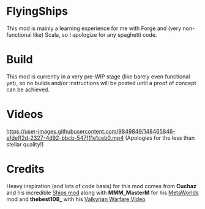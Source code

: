 # FlyingShips
This mod is mainly a learning experience for me with Forge and (very non-functional like) Scala, so I apologize for any spaghetti code.

# Build
This mod is currently in a very pre-WIP stage (like barely even functional yet), so no builds and/or instructions will be posted until a proof of concept can be achieved.

# Videos
https://user-images.githubusercontent.com/9849849/148465846-efdeff2d-2327-4d92-bbcb-547f11e1ceb0.mp4
(Apologies for the less than stellar quality!)


# Credits
Heavy inspiration (and lots of code basis) for this mod comes from <b>Cuchaz</b> and his incredible [Ships mod](https://www.cuchazinteractive.com/ships/) along with <b>MMM_MasterM</b> for his [MetaWorlds](http://www.minecraftforum.net/forums/mapping-and-modding/minecraft-mods/1291311-metaworlds-mod-v0-995-fly-working-worlds-around) mod and <b>thebest108_</b> with his [Valkyrian Warfare Video](https://www.youtube.com/watch?v=WTWAMOpxVVY&feature=youtu.be)

